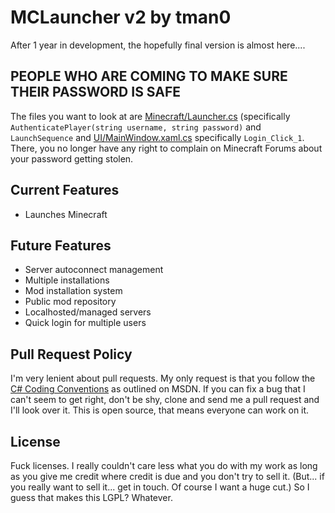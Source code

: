 ﻿MCLauncher v2 by tman0
======================
After 1 year in development, the hopefully final version is almost here....

PEOPLE WHO ARE COMING TO MAKE SURE THEIR PASSWORD IS SAFE
---------------------------------------------------------
The files you want to look at are [Minecraft/Launcher.cs](https://github.com/tman0/MCLauncher2/blob/master/Minecraft/Launcher.cs) (specifically ```AuthenticatePlayer(string username, string password)``` and ```LaunchSequence``` and [UI/MainWindow.xaml.cs](https://github.com/tman0/MCLauncher2/blob/master/UI/MainWindow.xaml.cs) specifically ```Login_Click_1```. There, you no longer have any right to complain on Minecraft Forums about your password getting stolen.

Current Features
----------------
* Launches Minecraft

Future Features
---------------
* Server autoconnect management
* Multiple installations
* Mod installation system
* Public mod repository
* Localhosted/managed servers
* Quick login for multiple users

Pull Request Policy
-------------------
I'm very lenient about pull requests.
My only request is that you follow the [C# Coding Conventions](http://msdn.microsoft.com/en-us/library/ff926074.aspx) as outlined on MSDN. If you can fix a bug that I can't seem to get right, don't be shy, clone and send me a pull request and I'll look over it. This is open source, that means everyone can work on it.

License
-------
Fuck licenses. I really couldn't care less what you do with my work as long as you give me credit where credit is due and you don't try to sell it. (But... if you really want to sell it... get in touch. Of course I want a huge cut.) So I guess that makes this LGPL? Whatever.